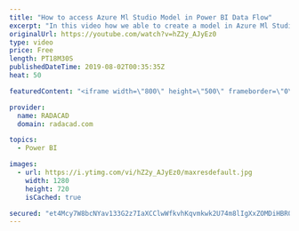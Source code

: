 ```yaml
---
title: "How to access Azure Ml Studio Model in Power BI Data Flow"
excerpt: "In this video how we able to create a model in Azure Ml Studio then. consume it in Power bI Service, data Flow, has been shown.  Link to blog https://radacad.com/ai-in-dataflow-azure-ml-studio-integration-with-power-bi-services-part-3 Lin to Azure ML book https://radacad.com/book-azure-machine-learning-studio-an-unleashed-guide"
originalUrl: https://youtube.com/watch?v=hZ2y_AJyEz0
type: video
price: Free
length: PT18M30S
publishedDateTime: 2019-08-02T00:35:35Z
heat: 50

featuredContent: "<iframe width=\"800\" height=\"500\" frameborder=\"0\" src=\"https://www.youtube.com/embed/hZ2y_AJyEz0\" allow=\"accelerometer; autoplay; encrypted-media; gyroscope; picture-in-picture\" allowfullscreen></iframe>"

provider:
  name: RADACAD
  domain: radacad.com

topics:
  - Power BI

images:
  - url: https://i.ytimg.com/vi/hZ2y_AJyEz0/maxresdefault.jpg
    width: 1280
    height: 720
    isCached: true

secured: "et4Mcy7W8bcNYav133G2z7IaXCClwWfkvhKqvmkwk2U74m8lIgXxZOMDiHBR0l1lk8+UuZxv6zzIb79CUj18XqUrK+CmHjhbDNmbAtxrUEoJBmUv29olzGn044lhnerJqXqTIsZimgLwN1yf7nGYoca8vok6YfCMBiukzJHWTbhWnwCcS+aXM8iuYqx/9aPPJxiFKIXAI/XRrcVZIgeKSHQHa3uVRjMAdiG7w3J/ucV8/jyIOvZ8uXsmWzgQOoHj5foHtAixBjlcDYK+7stvhfihtmsLA6bDhYYXjcaRLTFG+lbSV+bJR76J0OKUR5ZD/U24pEj/jOJoBx1wQ7yzvp9ePrti7aAu3TdGa61MFbEHm2Sg6PiDqSAgoMfw9CXrgUSt3sjS5oGcaaKIC3hKKjR9iL6yyPi67/L1zvIybIw=;9lNDN+YT8CQ/cCB7a2VlNA=="
---
```


